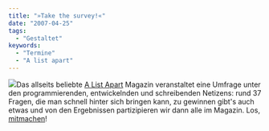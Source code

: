 ```yaml
---
title: "»Take the survey!«"
date: "2007-04-25"
tags:
  - "Gestaltet"
keywords:
  - "Termine"
  - "A list apart"
---
```


[![](/img/codecandies/i-took-the-2007-survey.jpg)](http://alistapart.com/articles/webdesignsurvey)Das allseits beliebte [A List Apart](http://alistapart.com/) Magazin veranstaltet eine Umfrage unter den programmierenden, entwickelnden und schreibenden Netizens: rund 37 Fragen, die man schnell hinter sich bringen kann, zu gewinnen gibt's auch etwas und von den Ergebnissen partizipieren wir dann alle im Magazin. Los, [mitmachen](http://alistapart.com/articles/webdesignsurvey)!
